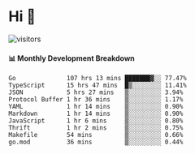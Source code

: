 # Hi 👋
 
![visitors](https://visitor-badge.glitch.me/badge?page_id=sorcererxw.sorcererx)

#### 📊 Monthly Development Breakdown

<!--START_SECTION:waka-->
```text
Go              107 hrs 13 mins ███████▓░░ 77.47%
TypeScript      15 hrs 47 mins  █▒░░░░░░░░ 11.41%
JSON            5 hrs 27 mins   ▒░░░░░░░░░ 3.94%
Protocol Buffer 1 hr 36 mins    ▒░░░░░░░░░ 1.17%
YAML            1 hr 14 mins    ▒░░░░░░░░░ 0.90%
Markdown        1 hr 14 mins    ▒░░░░░░░░░ 0.90%
JavaScript      1 hr 6 mins     ▒░░░░░░░░░ 0.80%
Thrift          1 hr 2 mins     ▒░░░░░░░░░ 0.75%
Makefile        54 mins         ▒░░░░░░░░░ 0.66%
go.mod          36 mins         ▒░░░░░░░░░ 0.44%
```
<!--END_SECTION:waka-->
